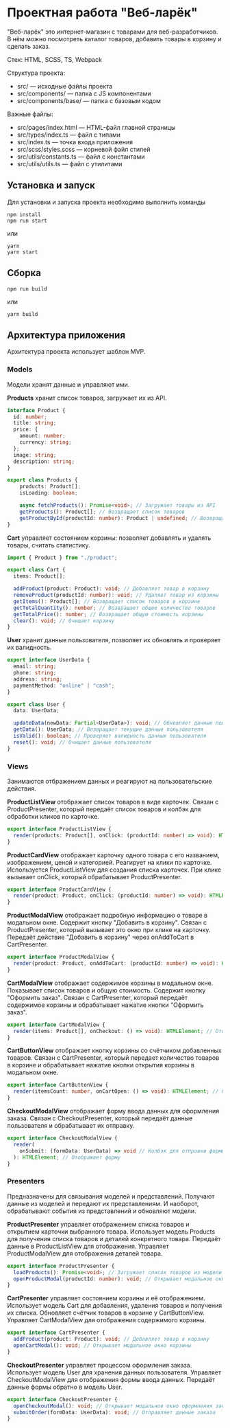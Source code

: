 # Проектная работа "Веб-ларёк"

"Веб-ларёк" это интернет-магазин с товарами для веб-разработчиков. В нём можно посмотреть каталог товаров, добавить товары в корзину и сделать заказ. 

Стек: HTML, SCSS, TS, Webpack

Структура проекта:

- src/ — исходные файлы проекта
- src/components/ — папка с JS компонентами
- src/components/base/ — папка с базовым кодом

Важные файлы:

- src/pages/index.html — HTML-файл главной страницы
- src/types/index.ts — файл с типами
- src/index.ts — точка входа приложения
- src/scss/styles.scss — корневой файл стилей
- src/utils/constants.ts — файл с константами
- src/utils/utils.ts — файл с утилитами

## Установка и запуск

Для установки и запуска проекта необходимо выполнить команды

```shell
npm install
npm run start
```

или

```shell
yarn
yarn start
```

## Сборка

```shell
npm run build
```

или

```shell
yarn build
```

## Архитектура приложения

Архитектура проекта использует шаблон MVP.

### Models

Модели хранят данные и управляют ими.

**Products** хранит список товаров, загружает их из API.

```typescript
interface Product {
  id: number;
  title: string;
  price: {
    amount: number;
    currency: string;
  };
  image: string;
  description: string;
}

export class Products {
	products: Product[];
	isLoading: boolean;

	async fetchProducts(): Promise<void>; // Загружает товары из API
	getProducts(): Product[]; // Возвращает список товаров
	getProductById(productId: number): Product | undefined; // Возвращает товар по ID
}
```

**Cart** управляет состоянием корзины: позволяет добавлять и удалять товары, считать статистику.

```typescript
import { Product } from "./product";

export class Cart {
  items: Product[];

  addProduct(product: Product): void; // Добавляет товар в корзину
  removeProduct(productId: number): void; // Удаляет товар из корзины
  getItems(): Product[]; // Возвращает список товаров в корзине
  getTotalQuantity(): number; // Возвращает общее количество товаров
  getTotalPrice(): number; // Возвращает общую стоимость корзины
  clear(): void; // Очищает корзину
}
```

**User** хранит данные пользователя, позволяет их обновлять и проверяет их валидность.

```typescript
export interface UserData {
  email: string;
  phone: string;
  address: string;
  paymentMethod: "online" | "cash";
}

export class User {
  data: UserData;

  updateData(newData: Partial<UserData>): void; // Обновляет данные пользователя
  getData(): UserData; // Возвращает текущие данные пользователя
  isValid(): boolean; // Проверяет валидность данных пользователя
  reset(): void; // Очищает данные пользователя
}
```

### Views

Занимаются отбражением данных и реагируют на пользовательские действия.

**ProductListView** отображает список товаров в виде карточек. Связан с ProductPresenter, который передаёт список товаров и колбэк для обработки кликов по карточке.

```typescript
export interface ProductListView {
  render(products: Product[], onClick: (productId: number) => void): HTMLElement; // Отображает список товаров
}
```

**ProductCardView** отображает карточку одного товара с его названием, изображением, ценой и категорией. Реагирует на клики по карточке. Используется ProductListView для создания списка карточек. При клике вызывает onClick, который обрабатывает ProductPresenter.

```typescript
export interface ProductCardView {
  render(product: Product, onClick: (productId: number) => void): HTMLElement; // Создаёт карточку товара
}
```

**ProductModalView** отображает подробную информацию о товаре в модальном окне. Содержит кнопку "Добавить в корзину". Связан с ProductPresenter, который вызывает это окно при клике на карточку. Передаёт действие "Добавить в корзину" через onAddToCart в CartPresenter.

```typescript
export interface ProductModalView {
  render(product: Product, onAddToCart: (productId: number) => void): HTMLElement; // Отображает информацию о товаре
}
```

**CartModalView** отображает содержимое корзины в модальном окне. Показывает список товаров и общую стоимость. Содержит кнопку "Оформить заказ". Связан с CartPresenter, который передаёт содержимое корзины и обрабатывает нажатие кнопки "Оформить заказ".

```typescript
export interface CartModalView {
  render(items: Product[], onCheckout: () => void): HTMLElement; // Отображает содержимое корзины и кнопку оформления
}
```

**CartButtonView** отображает кнопку корзины со счётчиком добавленных товаров. Связан с CartPresenter, который передает количество товаров в корзине и обрабатывает нажатие кнопки открытия корзины в модальном окне.

```typescript
export interface CartButtonView {
  render(itemsCount: number, onCartOpen: () => void): HTMLElement; // Отображает кнопку открытия корзины и счётчик
}
```

**CheckoutModalView** отображает форму ввода данных для оформления заказа. Связан с CheckoutPresenter, который передаёт данные пользователя и обрабатывает их отправку.

```typescript
export interface CheckoutModalView {
  render(
    onSubmit: (formData: UserData) => void // Колбэк для отправки формы
  ): HTMLElement; // Отображает форму
}
```

### Presenters 

Предназначены для связывания моделей и представлений. Получают данные из моделей и передают их представлениям. И наоборот, обрабатывают события из представлений и обновляют модели. 

**ProductPresenter** управляет отображением списка товаров и открытием карточки выбранного товара. Использует модель Products для получения списка товаров и деталей конкретного товара. Передаёт данные в ProductListView для отображения. Управляет ProductModalView для отображения деталей товара.

```typescript
export interface ProductPresenter {
  loadProducts(): Promise<void>; // Загружает список товаров из модели
  openProductModal(productId: number): void; // Открывает модальное окно с информацией о товаре
}
```

**CartPresenter** управляет состоянием корзины и её отображением. Использует модель Cart для добавления, удаления товаров и получения их списка. Обновляет счётчик товаров в корзине у CartButtonView. Управляет CartModalView для отображения содержимого корзины.

```typescript
export interface CartPresenter {
  addProduct(product: Product): void; // Добавляет товар в корзину
  openCartModal(): void; // Открывает модальное окно корзины
}
```

**CheckoutPresenter** управляет процессом оформления заказа. Использует модель User для хранения данных пользователя.
Управляет CheckoutModalView для отображения формы ввода данных. Передаёт данные формы обратно в модель User.

```typescript
export interface CheckoutPresenter {
  openCheckoutModal(): void; // Открывает модальное окно оформления заказа
  submitOrder(formData: UserData): void; // Отправляет данные заказа
}
```
